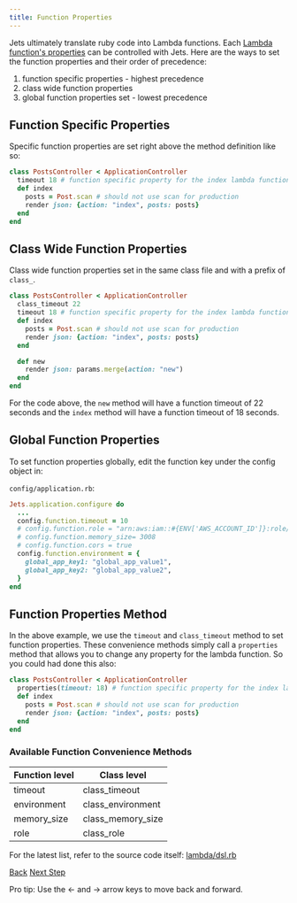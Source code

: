 ```yaml
---
title: Function Properties
---
```


Jets ultimately translate ruby code into Lambda functions. Each [Lambda function's properties](https://docs.aws.amazon.com/AWSCloudFormation/latest/UserGuide/aws-resource-lambda-function.html) can be controlled with Jets. Here are the ways to set the function properties and their order of precedence:

1. function specific properties - highest precedence
2. class wide function properties
3. global function properties set - lowest precedence

## Function Specific Properties

Specific function properties are set right above the method definition like so:

```ruby
class PostsController < ApplicationController
  timeout 18 # function specific property for the index lambda function
  def index
    posts = Post.scan # should not use scan for production
    render json: {action: "index", posts: posts}
  end
end
```

## Class Wide Function Properties

Class wide function properties set in the same class file and with a prefix of `class_`.

```ruby
class PostsController < ApplicationController
  class_timeout 22
  timeout 18 # function specific property for the index lambda function
  def index
    posts = Post.scan # should not use scan for production
    render json: {action: "index", posts: posts}
  end

  def new
    render json: params.merge(action: "new")
  end
end
```

For the code above, the `new` method will have a function timeout of 22 seconds and the `index` method will have a function timeout of 18 seconds.

## Global Function Properties

To set function properties globally, edit the function key under the config object in:

`config/application.rb`:

```ruby
Jets.application.configure do
  ...
  config.function.timeout = 10
  # config.function.role = "arn:aws:iam::#{ENV['AWS_ACCOUNT_ID']}:role/service-role/pre-created"
  # config.function.memory_size= 3008
  # config.function.cors = true
  config.function.environment = {
    global_app_key1: "global_app_value1",
    global_app_key2: "global_app_value2",
  }
end
```

## Function Properties Method

In the above example, we use the `timeout` and `class_timeout` method to set function properties. These convenience methods simply call a `properties` method that allows you to change any property for the lambda function. So you could had done this also:

```ruby
class PostsController < ApplicationController
  properties(timeout: 18) # function specific property for the index lambda function
  def index
    posts = Post.scan # should not use scan for production
    render json: {action: "index", posts: posts}
  end
end
```


### Available Function Convenience Methods

Function level | Class level
--- | ---
timeout | class_timeout
environment | class_environment
memory_size | class_memory_size
role | class_role

For the latest list, refer to the source code itself: [lambda/dsl.rb](https://github.com/tongueroo/jets/blob/master/lib/jets/lambda/dsl.rb)

<a id="prev" class="btn btn-basic" href="{% link _docs/app-config.md %}">Back</a>
<a id="next" class="btn btn-primary" href="{% link _docs/config-rules.md %}">Next Step</a>
<p class="keyboard-tip">Pro tip: Use the <- and -> arrow keys to move back and forward.</p>
